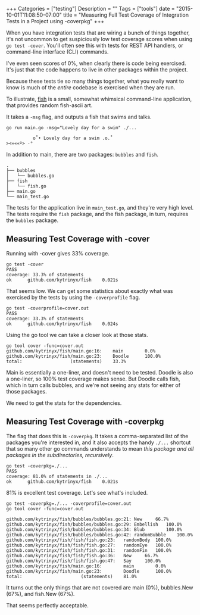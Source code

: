 +++
Categories = ["testing"]
Description = ""
Tags = ["tools"]
date = "2015-10-01T11:08:50-07:00"
title = "Measuring Full Test Coverage of Integration Tests in a Project using -coverpkg"
+++


When you have integration tests that are wiring a bunch of things together, it's not uncommon to get suspiciously low test coverage scores when using `go test -cover`. You'll often see this with tests for REST API handlers, or command-line interface (CLI) commands.

I've even seen scores of 0%, when clearly there is code being exercised. It's just that the code happens to live in other packages within the project.

Because these tests tie so many things together, what you really want to know is much of the _entire_ codebase is exercised when they are run.

To illustrate, [fish][1] is a small, somewhat whimsical command-line application, that provides random fish-ascii art.

It takes a `-msg` flag, and outputs a fish that swims and talks.

    go run main.go -msg="Lovely day for a swim" ./...

              o˚• Lovely day for a swim .o.˚
    ><«««º> ·°

In addition to main, there are two packages: `bubbles` and `fish`.

    .
    ├── bubbles
    │   └── bubbles.go
    ├── fish
    │   └── fish.go
    ├── main.go
    └── main_test.go

The tests for the application live in `main_test.go`, and they're very high level. The tests require the `fish` package, and the fish package, in turn, requires the `bubbles` package.

## Measuring Test Coverage with -cover

Running with -cover gives 33% coverage.

    go test -cover
    PASS
    coverage: 33.3% of statements
    ok  	github.com/kytrinyx/fish	0.021s

That seems low. We can get some statistics about exactly what was exercised by the tests by using the `-coverprofile` flag.

    go test -coverprofile=cover.out
    PASS
    coverage: 33.3% of statements
    ok  	github.com/kytrinyx/fish	0.024s

Using the go tool we can take a closer look at those stats.

    go tool cover -func=cover.out
    github.com/kytrinyx/fish/main.go:16:	main		0.0%
    github.com/kytrinyx/fish/main.go:23:	Doodle		100.0%
    total:					(statements)	33.3%

Main is essentially a one-liner, and doesn't need to be tested. Doodle is also a one-liner, so 100% test coverage makes sense. But Doodle calls fish, which in turn calls bubbles, and we're not seeing any stats for either of those packages.

We need to get the stats for the dependencies.

## Measuring Test Coverage with -coverpkg

The flag that does this is `-coverpkg`. It takes a comma-separated list of the packages you're interested in, and it also accepts the handy `./...` shortcut that so many other go commands understands to mean _this package and all packages in the subdirectories, recursively_.

    go test -coverpkg=./...
    PASS
    coverage: 81.0% of statements in ./...
    ok  	github.com/kytrinyx/fish	0.021s

81% is excellent test coverage. Let's see what's included.

    go test -coverpkg=./... -coverprofile=cover.out
    go tool cover -func=cover.out

    github.com/kytrinyx/fish/bubbles/bubbles.go:21:	New		66.7%
    github.com/kytrinyx/fish/bubbles/bubbles.go:29:	Embellish	100.0%
    github.com/kytrinyx/fish/bubbles/bubbles.go:34:	Blub		100.0%
    github.com/kytrinyx/fish/bubbles/bubbles.go:42:	randomBubble	100.0%
    github.com/kytrinyx/fish/fish/fish.go:23:	randomBody	100.0%
    github.com/kytrinyx/fish/fish/fish.go:27:	randomEye	100.0%
    github.com/kytrinyx/fish/fish/fish.go:31:	randomFin	100.0%
    github.com/kytrinyx/fish/fish/fish.go:36:	New		66.7%
    github.com/kytrinyx/fish/fish/fish.go:47:	Say		100.0%
    github.com/kytrinyx/fish/main.go:16:		main		0.0%
    github.com/kytrinyx/fish/main.go:23:		Doodle		100.0%
    total:						(statements)	81.0%

It turns out the only things that are not covered are main (0%), bubbles.New (67%), and fish.New (67%).

That seems perfectly acceptable.

[1]: https://github.com/kytrinyx/fish

